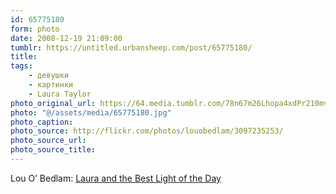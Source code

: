 ```yaml
---
id: 65775180
form: photo
date: 2008-12-19 21:09:00
tumblr: https://untitled.urbansheep.com/post/65775180/
title:
tags:
    - девушки
    - картинки
    - Laura Taylor
photo_original_url: https://64.media.tumblr.com/78n67m26Lhopa4xdPr210mv9o1_500.jpg
photo: "@/assets/media/65775180.jpg"
photo_caption:
photo_source: http://flickr.com/photos/louobedlam/3097235253/
photo_source_url:
photo_source_title:
---
```


<p>Lou O’ Bedlam: <a href="http://flickr.com/photos/louobedlam/3097235253/">Laura and the Best Light of the Day</a></p>
